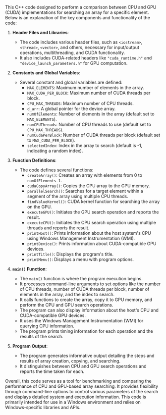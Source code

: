 This C++ code designed to perform a comparison between CPU and GPU (CUDA) implementations for searching an array for a specific element. Below is an explanation of the key components and functionality of the code:

1. **Header Files and Libraries**:
   - The code includes various header files, such as `<iostream>`, `<thread>`, `<vector>`, and others, necessary for input/output operations, multithreading, and CUDA functionality.
   - It also includes CUDA-related headers like `"cuda_runtime.h"` and `"device_launch_parameters.h"` for GPU computation.

2. **Constants and Global Variables**:
   - Several constant and global variables are defined:
     - `MAX_ELEMENTS`: Maximum number of elements in the array.
     - `MAX_CUDA_PER_BLOCK`: Maximum number of CUDA threads per block.
     - `CPU_MAX_THREADS`: Maximum number of CPU threads.
     - `d_arr`: A global pointer for the device array.
     - `numOfElements`: Number of elements in the array (default set to `MAX_ELEMENTS`).
     - `numCPUThreads`: Number of CPU threads to use (default set to `CPU_MAX_THREADS`).
     - `numCudaPerBlock`: Number of CUDA threads per block (default set to `MAX_CUDA_PER_BLOCK`).
     - `selectedIndex`: Index in the array to search (default is -1, indicating a random index).

3. **Function Definitions**:
   - The code defines several functions:
     - `createArray()`: Creates an array with elements from 0 to `numOfElements-1`.
     - `cudaCopyArray()`: Copies the CPU array to the GPU memory.
     - `parallelSearch()`: Searches for a target element within a segment of the array using multiple CPU threads.
     - `findValueKernel()`: CUDA kernel function for searching the array on the GPU.
     - `executeGPU()`: Initiates the GPU search operation and reports the result.
     - `executeCPU()`: Initiates the CPU search operation using multiple threads and reports the result.
     - `printHost()`: Prints information about the host system's CPU using Windows Management Instrumentation (WMI).
     - `printDevice()`: Prints information about CUDA-compatible GPU devices.
     - `printTitle()`: Displays the program's title.
     - `printMenu()`: Displays a menu with program options.
   
4. **`main()` Function**:
   - The `main()` function is where the program execution begins.
   - It processes command-line arguments to set options like the number of CPU threads, number of CUDA threads per block, number of elements in the array, and the index to search.
   - It calls functions to create the array, copy it to GPU memory, and perform the CPU and GPU search operations.
   - The program can also display information about the host's CPU and CUDA-compatible GPU devices.
   - It uses the Windows Management Instrumentation (WMI) for querying CPU information.
   - The program prints timing information for each operation and the results of the search.

5. **Program Output**:
   - The program generates informative output detailing the steps and results of array creation, copying, and searching.
   - It distinguishes between CPU and GPU search operations and reports the time taken for each.

Overall, this code serves as a tool for benchmarking and comparing the performance of CPU and GPU-based array searching. It provides flexibility through command-line options to control various parameters of the search and displays detailed system and execution information. This code is primarily intended for use in a Windows environment and relies on Windows-specific libraries and APIs.
